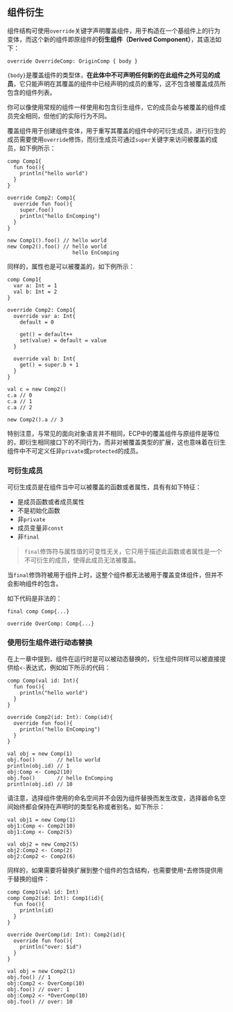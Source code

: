 ## 组件衍生

组件结构可使用`override`关键字声明覆盖组件，用于构造在一个基组件上的行为变体，而这个新的组件即原组件的**衍生组件（Derived Component）**，其语法如下：

```ecs
override OverrideComp: OriginComp { body }
```

`{body}`是覆盖组件的类型体，**在此体中不可声明任何新的在此组件之外可见的成员**，它只能声明在其覆盖的组件中已经声明的成员的重写，这不包含被覆盖成员所包含的组件列表。

你可以像使用常规的组件一样使用和包含衍生组件，它的成员会与被覆盖的组件成员完全相同，但他们的实际行为不同。

覆盖组件用于创建组件变体，用于重写其覆盖的组件中的可衍生成员，进行衍生的成员需要使用`override`修饰，而衍生成员可通过`super`关键字来访问被覆盖的成员，如下例所示：

```ecs
comp Comp1{
  fun foo(){
    println("hello world")
  }
}

override Comp2: Comp1{
  override fun foo(){
    super.foo()
    println("hello EnComping")
  }
}

new Comp1().foo() // hello world
new Comp2().foo() // hello world
                     hello EnComping
```

同样的，属性也是可以被覆盖的，如下例所示：

```ecs
comp Comp1{
  var a: Int = 1
  val b: Int = 2
}

override Comp2: Comp1{
  override var a: Int{
    default = 0
    
    get() = default++
    set(value) = default = value
  }
  
  override val b: Int{
    get() = super.b + 1
  }
}

val c = new Comp2()
c.a // 0
c.a // 1
c.a // 2

new Comp2().a // 3
```

特别注意，与常见的面向对象语言并不相同，ECP中的覆盖组件与原组件是等位的，即衍生相同接口下的不同行为，而非对被覆盖类型的扩展，这也意味着在衍生组件中不可定义任非`private`或`protected`的成员。

### 可衍生成员

可衍生成员是在组件当中可以被覆盖的函数或者属性，具有有如下特征：

- 是成员函数或者成员属性
- 不是初始化函数
- 非`private`
- 成员变量非`const`
- 非`final`

> `final`修饰符与属性值的可变性无关，它只用于描述此函数或者属性是一个不可衍生的成员，使得此成员无法被覆盖。

当`final`修饰符被用于组件上时，这整个组件都无法被用于覆盖变体组件，但并不会影响组件的包含。

如下代码是非法的：

```ecs
final comp Comp{...}

override OverComp: Comp{...}
```

### 使用衍生组件进行动态替换

在上一章中提到，组件在运行时是可以被动态替换的，衍生组件同样可以被直接提供给`<-`表达式，例如如下所示的代码：

```ecs
comp Comp(val id: Int){
  fun foo(){
    println("hello world")
  }
}

override Comp2(id: Int): Comp(id){
  override fun foo(){
    println("hello EnComping")
  }
}

val obj = new Comp(1)
obj.foo()       // hello world
println(obj.id) // 1
obj:Comp <- Comp2(10)
obj.foo()       // hello EnComping
println(obj.id) // 10
```

请注意，选择组件使用的命名空间并不会因为组件替换而发生改变，选择器命名空间始终都会保持在声明时的类型名称或者别名，如下所示：

```ecs
val obj1 = new Comp(1)
obj1:Comp <- Comp2(10)
obj1:Comp <- Comp2(5)

val obj2 = new Comp2(5)
obj2:Comp2 <- Comp(2)
obj2:Comp2 <- Comp2(6)
```

同样的，如果需要将替换扩展到整个组件的包含结构，也需要使用`*`去修饰提供用于替换的组件：

```ecs
comp Comp1(val id: Int)
comp Comp2(id: Int): Comp1(id){
  fun foo(){
    println(id)
  }
}

override OverComp(id: Int): Comp2(id){
  override fun foo(){
    println("over: $id")
  }
}

val obj = new Comp2(1)
obj.foo() // 1
obj:Comp2 <- OverComp(10)
obj.foo() // over: 1
obj:Comp2 <- *OverComp(10)
obj.foo() // over: 10
```
